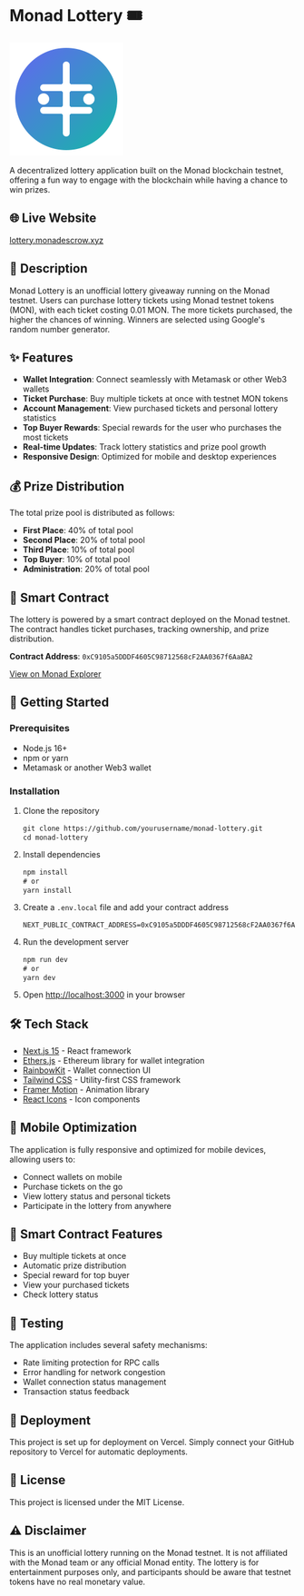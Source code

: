 # Monad Lottery 🎟️

![Monad Lottery](public/logo.svg)

A decentralized lottery application built on the Monad blockchain testnet, offering a fun way to engage with the blockchain while having a chance to win prizes.

## 🌐 Live Website

[lottery.monadescrow.xyz](https://lottery.monadescrow.xyz)

## 📝 Description

Monad Lottery is an unofficial lottery giveaway running on the Monad testnet. Users can purchase lottery tickets using Monad testnet tokens (MON), with each ticket costing 0.01 MON. The more tickets purchased, the higher the chances of winning. Winners are selected using Google's random number generator.

## ✨ Features

- **Wallet Integration**: Connect seamlessly with Metamask or other Web3 wallets
- **Ticket Purchase**: Buy multiple tickets at once with testnet MON tokens
- **Account Management**: View purchased tickets and personal lottery statistics
- **Top Buyer Rewards**: Special rewards for the user who purchases the most tickets
- **Real-time Updates**: Track lottery statistics and prize pool growth
- **Responsive Design**: Optimized for mobile and desktop experiences

## 💰 Prize Distribution

The total prize pool is distributed as follows:

- **First Place**: 40% of total pool
- **Second Place**: 20% of total pool
- **Third Place**: 10% of total pool
- **Top Buyer**: 10% of total pool
- **Administration**: 20% of total pool

## 🔗 Smart Contract

The lottery is powered by a smart contract deployed on the Monad testnet. The contract handles ticket purchases, tracking ownership, and prize distribution.

**Contract Address**: `0xC9105a5DDDF4605C98712568cF2AA0367f6AaBA2`

[View on Monad Explorer](https://testnet.monadexplorer.com/address/0xC9105a5DDDF4605C98712568cF2AA0367f6AaBA2)

## 🚀 Getting Started

### Prerequisites

- Node.js 16+
- npm or yarn
- Metamask or another Web3 wallet

### Installation

1. Clone the repository
   ```
   git clone https://github.com/yourusername/monad-lottery.git
   cd monad-lottery
   ```

2. Install dependencies
   ```
   npm install
   # or
   yarn install
   ```

3. Create a `.env.local` file and add your contract address
   ```
   NEXT_PUBLIC_CONTRACT_ADDRESS=0xC9105a5DDDF4605C98712568cF2AA0367f6AaBA2
   ```

4. Run the development server
   ```
   npm run dev
   # or
   yarn dev
   ```

5. Open [http://localhost:3000](http://localhost:3000) in your browser

## 🛠️ Tech Stack

- [Next.js 15](https://nextjs.org/) - React framework
- [Ethers.js](https://docs.ethers.io/) - Ethereum library for wallet integration
- [RainbowKit](https://www.rainbowkit.com/) - Wallet connection UI
- [Tailwind CSS](https://tailwindcss.com/) - Utility-first CSS framework
- [Framer Motion](https://www.framer.com/motion/) - Animation library
- [React Icons](https://react-icons.github.io/react-icons/) - Icon components

## 📱 Mobile Optimization

The application is fully responsive and optimized for mobile devices, allowing users to:
- Connect wallets on mobile
- Purchase tickets on the go
- View lottery status and personal tickets
- Participate in the lottery from anywhere

## 🔧 Smart Contract Features

- Buy multiple tickets at once
- Automatic prize distribution
- Special reward for top buyer
- View your purchased tickets
- Check lottery status

## 🧪 Testing

The application includes several safety mechanisms:
- Rate limiting protection for RPC calls
- Error handling for network congestion
- Wallet connection status management
- Transaction status feedback

## 🚢 Deployment

This project is set up for deployment on Vercel. Simply connect your GitHub repository to Vercel for automatic deployments.

## 📝 License

This project is licensed under the MIT License.

## ⚠️ Disclaimer

This is an unofficial lottery running on the Monad testnet. It is not affiliated with the Monad team or any official Monad entity. The lottery is for entertainment purposes only, and participants should be aware that testnet tokens have no real monetary value.